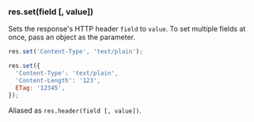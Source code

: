 <h3 id='res.set'>res.set(field [, value])</h3>

Sets the response's HTTP header `field` to `value`. To set multiple fields at once, pass an object as the parameter.

```js
res.set('Content-Type', 'text/plain');

res.set({
  'Content-Type': 'text/plain',
  'Content-Length': '123',
  ETag: '12345',
});
```

Aliased as `res.header(field [, value])`.
